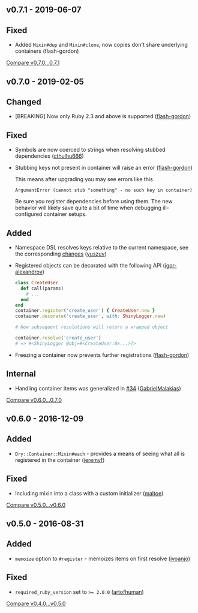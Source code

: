 ## v0.7.1 - 2019-06-07

## Fixed

* Added `Mixin#dup` and `Mixin#clone`, now copies don't share underlying containers (flash-gordon)

[Compare v0.7.0...0.7.1](https://github.com/dry-rb/dry-container/compare/v0.7.0...v0.7.1)

## v0.7.0 - 2019-02-05

## Changed

* [BREAKING] Now only Ruby 2.3 and above is supported ([flash-gordon](https://github.com/flash-gordon))

## Fixed

* Symbols are now coerced to strings when resolving stubbed dependencies ([cthulhu666](https://github.com/cthulhu666))
* Stubbing keys not present in container will raise an error ([flash-gordon](https://github.com/flash-gordon))

  This means after upgrading you may see errors like this
  ```
  ArgumentError (cannot stub "something" - no such key in container)
  ```
  Be sure you register dependencies before using them. The new behavior will likely save quite a bit of time when debugging ill-configured container setups.

## Added

* Namespace DSL resolves keys relative to the current namespace, see the corresponding [changes](https://github.com/dry-rb/dry-container/pull/47) ([yuszuv](https://github.com/yuszuv))
* Registered objects can be decorated with the following API ([igor-alexandrov](https://github.com/igor-alexandrov))

  ```ruby
  class CreateUser
    def call(params)
      # ...
    end
  end
  container.register('create_user') { CreateUser.new }
  container.decorate('create_user', with: ShinyLogger.new)

  # Now subsequent resolutions will return a wrapped object

  container.resolve('create_user')
  # => #<ShinyLogger @obj=#<CreateUser:0x...>]>
  ```
* Freezing a container now prevents further registrations ([flash-gordon](https://github.com/flash-gordon))

## Internal

* Handling container items was generalized in [#34](https://github.com/dry-rb/dry-container/pull/34) ([GabrielMalakias](https://github.com/GabrielMalakias))

[Compare v0.6.0...0.7.0](https://github.com/dry-rb/dry-container/compare/v0.6.0...v0.7.0)

## v0.6.0 - 2016-12-09

## Added

* `Dry::Container::Mixin#each` - provides a means of seeing what all is registered in the container ([jeremyf](https://github.com/jeremyf))

## Fixed

* Including mixin into a class with a custom initializer ([maltoe](https://github.com/maltoe))

[Compare v0.5.0...v0.6.0](https://github.com/dry-rb/dry-container/compare/v0.5.0...v0.6.0)

## v0.5.0 - 2016-08-31

## Added

* `memoize` option to `#register` - memoizes items on first resolve ([ivoanjo](https://github.com/ivoanjo))

## Fixed

* `required_ruby_version` set to `>= 2.0.0` ([artofhuman](https://github.com/artofhuman))

[Compare v0.4.0...v0.5.0](https://github.com/dry-rb/dry-container/compare/v0.4.0...v0.5.0)
